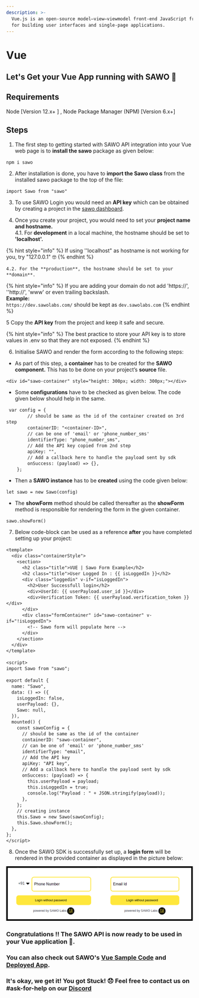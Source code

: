 ```yaml
---
description: >-
  Vue.js is an open-source model–view–viewmodel front-end JavaScript framework
  for building user interfaces and single-page applications.
---
```


# Vue

## Let's Get your Vue App running with SAWO 🙌

## **Requirements**

Node \[Version 12.x+ \] , Node Package Manager \(NPM\) \[Version 6.x+\]

## **Steps**

1. The first step to getting started with SAWO API integration into your Vue web page is to **install the sawo** package as given below:

```text
npm i sawo
```

2. After installation is done, you have to **import the Sawo class** from the installed sawo package to the top of the file:

```text
import Sawo from "sawo"
```

3. To use SAWO Login you would need an **API key** which can be obtained by creating a project in the [sawo dashboard](https://dev.sawolabs.com/).

4. Once you create your project, you would need to set your **project name and hostname.**  
    4.1. For **development** in a local machine, the hostname should be set to **'localhost'.**

{% hint style="info" %}
If using ''localhost" as hostname is not working for you, try "127.0.0.1" 🤓
{% endhint %}

    4.2. For the **production**, the hostname should be set to your **domain**. 

{% hint style="info" %}
If you are adding your domain do not add 'https://', ''http://', 'www' or even trailing backslash.  
**Example:**  
`https://dev.sawolabs.com/` should be kept as `dev.sawolabs.com`
{% endhint %}

5 Copy the **API key** from the project and keep it safe and secure.

{% hint style="info" %}
The best practice to store your API key is to store values in .env so that they are not exposed.
{% endhint %}

6. Initialise SAWO and render the form according to the following steps:

* As part of this step, a **container** has to be created for the **SAWO component.** This has to be done on your project’s **source** file.

```text
<div id="sawo-container" style="height: 300px; width: 300px;"></div>
```

* Some **configurations** have to be checked as given below. The code given below should help in the same.

```text
 var config = {
        // should be same as the id of the container created on 3rd step
        containerID: "<container-ID>",
        // can be one of 'email' or 'phone_number_sms'
        identifierType: "phone_number_sms",
        // Add the API key copied from 2nd step
        apiKey: "",
        // Add a callback here to handle the payload sent by sdk
        onSuccess: (payload) => {},
    };
```

* Then a **SAWO instance** has to be **created** using the code given below:

```text
let sawo = new Sawo(config)
```

* The **showForm** method should be called thereafter as the **showForm** method is responsible for rendering the form in the given container.

```text
sawo.showForm()
```

7. Below code-block can be used as a reference **after** you have completed setting up your project:

```text
<template>
  <div class="containerStyle">
    <section>
      <h2 class="title">VUE | Sawo Form Example</h2>
      <h2 class="title">User Logged In : {{ isLoggedIn }}</h2>
      <div class="loggedin" v-if="isLoggedIn">
        <h2>User Successfull login</h2>
        <div>UserId: {{ userPayload.user_id }}</div>
        <div>Verification Token: {{ userPayload.verification_token }}</div>
      </div>
      <div class="formContainer" id="sawo-container" v-if="!isLoggedIn">
        <!-- Sawo form will populate here -->
      </div>
    </section>
  </div>
</template>

<script>
import Sawo from "sawo";

export default {
  name: "Sawo",
  data: () => ({
    isLoggedIn: false,
    userPayload: {},
    Sawo: null,
  }),
  mounted() {
    const sawoConfig = {
      // should be same as the id of the container
      containerID: "sawo-container",
      // can be one of 'email' or 'phone_number_sms'
      identifierType: "email",
      // Add the API key
      apiKey: "API key",
      // Add a callback here to handle the payload sent by sdk
      onSuccess: (payload) => {
        this.userPayload = payload;
        this.isLoggedIn = true;
        console.log("Payload : " + JSON.stringify(payload));
      },
    };
    // creating instance
    this.Sawo = new Sawo(sawoConfig);
    this.Sawo.showForm();
  },
};
</script>
```

8. Once the SAWO SDK is successfully set up, a **login form** will be rendered in the provided container as displayed in the picture below:

![Final Render of SAWO Login](../.gitbook/assets/sawo-final-render%20%281%29.png)

### **Congratulations !! The SAWO API is now ready to be used in your** Vue **application** 🤘**.**

### You can also check out SAWO's [Vue Sample Code](https://github.com/sawolabs/Vue-Sample-App) and [Deployed App](https://github.com/sawolabs/sawo-examples/tree/master/angular).

### It's okay, we get it! You got Stuck! 😞 Feel free to contact us on \#ask-for-help on our [Discord](https://discord.com/invite/TpnCfMUE5P)

